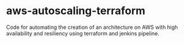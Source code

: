 # aws-autoscaling-terraform
Code for automating the creation of an architecture on AWS with high availability and resiliency using terraform and jenkins pipeline.

